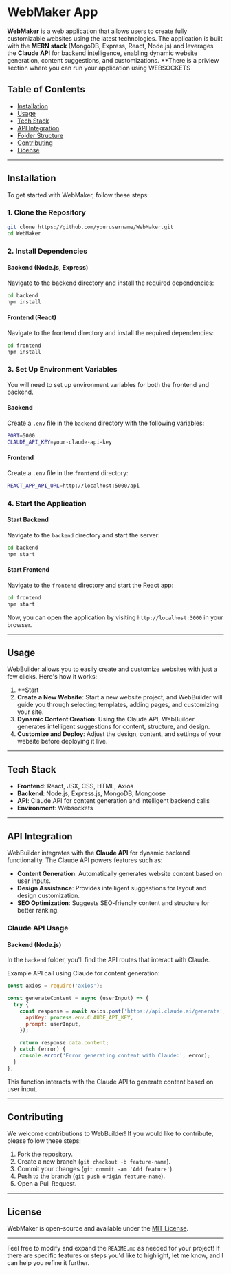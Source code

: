 

# WebMaker App

**WebMaker** is a web application that allows users to create fully customizable websites using the latest technologies. The application is built with the **MERN stack** (MongoDB, Express, React, Node.js) and leverages the **Claude API** for backend intelligence, enabling dynamic website generation, content suggestions, and customizations.
**There is a priview section where you can run your application using WEBSOCKETS
## Table of Contents

- [Installation](#installation)
- [Usage](#usage)
- [Tech Stack](#tech-stack)
- [API Integration](#api-integration)
- [Folder Structure](#folder-structure)
- [Contributing](#contributing)
- [License](#license)

---

## Installation

To get started with WebMaker, follow these steps:

### 1. Clone the Repository
```bash
git clone https://github.com/yourusername/WebMaker.git
cd WebMaker
```

### 2. Install Dependencies

#### Backend (Node.js, Express)
Navigate to the backend directory and install the required dependencies:
```bash
cd backend
npm install
```

#### Frontend (React)
Navigate to the frontend directory and install the required dependencies:
```bash
cd frontend
npm install
```

### 3. Set Up Environment Variables

You will need to set up environment variables for both the frontend and backend.

#### Backend
Create a `.env` file in the `backend` directory with the following variables:
```bash
PORT=5000
CLAUDE_API_KEY=your-claude-api-key
```

#### Frontend
Create a `.env` file in the `frontend` directory:
```bash
REACT_APP_API_URL=http://localhost:5000/api
```

### 4. Start the Application

#### Start Backend
Navigate to the `backend` directory and start the server:
```bash
cd backend
npm start
```

#### Start Frontend
Navigate to the `frontend` directory and start the React app:
```bash
cd frontend
npm start
```

Now, you can open the application by visiting `http://localhost:3000` in your browser.

---

## Usage

WebBuilder allows you to easily create and customize websites with just a few clicks. Here's how it works:

1. **Start
2. **Create a New Website**: Start a new website project, and WebBuilder will guide you through selecting templates, adding pages, and customizing your site.
3. **Dynamic Content Creation**: Using the Claude API, WebBuilder generates intelligent suggestions for content, structure, and design.
4. **Customize and Deploy**: Adjust the design, content, and settings of your website before deploying it live.

---

## Tech Stack

- **Frontend**: React, JSX, CSS, HTML, Axios
- **Backend**: Node.js, Express.js, MongoDB, Mongoose
- **API**: Claude API for content generation and intelligent backend calls
- **Environment**: Websockets

---

## API Integration

WebBuilder integrates with the **Claude API** for dynamic backend functionality. The Claude API powers features such as:

- **Content Generation**: Automatically generates website content based on user inputs.
- **Design Assistance**: Provides intelligent suggestions for layout and design customization.
- **SEO Optimization**: Suggests SEO-friendly content and structure for better ranking.

### Claude API Usage

#### Backend (Node.js)
In the `backend` folder, you'll find the API routes that interact with Claude.

Example API call using Claude for content generation:
```js
const axios = require('axios');

const generateContent = async (userInput) => {
  try {
    const response = await axios.post('https://api.claude.ai/generate', {
      apiKey: process.env.CLAUDE_API_KEY,
      prompt: userInput,
    });

    return response.data.content;
  } catch (error) {
    console.error('Error generating content with Claude:', error);
  }
};
```

This function interacts with the Claude API to generate content based on user input.

---

## Contributing

We welcome contributions to WebBuilder! If you would like to contribute, please follow these steps:

1. Fork the repository.
2. Create a new branch (`git checkout -b feature-name`).
3. Commit your changes (`git commit -am 'Add feature'`).
4. Push to the branch (`git push origin feature-name`).
5. Open a Pull Request.

---

## License

WebMaker is open-source and available under the [MIT License](LICENSE).

---

Feel free to modify and expand the `README.md` as needed for your project! If there are specific features or steps you'd like to highlight, let me know, and I can help you refine it further.
